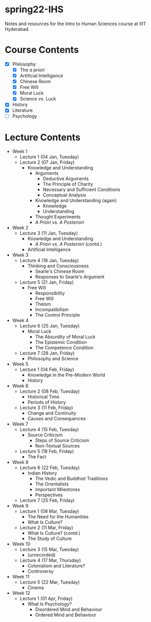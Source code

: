 # spring22-IHS
Notes and resources for the Intro to Human Sciences course at IIIT Hyderabad.

# Course Contents
- [x] Philosophy
    - [x] The *a priori*
    - [x] Artificial Intelligence
    - [x] Chinese Room
    - [x] Free Will
    - [x] Moral Luck
    - [x] Science vs. Luck
- [x] History
- [x] Literature
- [ ] Psychology

# Lecture Contents
* Week 1
    * Lecture 1 (04 Jan, Tuesday)
    * Lecture 2 (07 Jan, Friday)
        - Knowledge and Understanding
            - Arguments
                - Deductive Arguments
                - The Principle of Charity
                - Necessary and Sufficient Conditions
                - Conceptual Analysis
            - Knowledge and Understanding (again)
                - Knowledge
                - Understanding
            - Thought Experiments
            - *A Priori* vs. *A Posteriori*
* Week 2
    * Lecture 3 (11 Jan, Tuesday)
        - Knowledge and Understanding
            - *A Priori* vs. *A Posteriori* (contd.)
        - Artificial Intelligence
* Week 3
    * Lecture 4 (18 Jan, Tuesday)
        - Thinking and Consciousness
            - Searle's Chinese Room
            - Responses to Searle's Argument
    * Lecture 5 (21 Jan, Friday)
        - Free Will
            - Responsibility
            - Free Will
            - Theism
            - Incompatibilism
            - The Control Principle
* Week 4
    * Lecture 6 (25 Jan, Tuesday)
        - Moral Luck
            - The Absurdity of Moral Luck
            - The Epistemic Condition
            - The Competence Condition
    * Lecture 7 (28 Jan, Friday)
        - Philosophy and Science
* Week 5
    * Lecture 1 (04 Feb, Friday)
        - Knowledge in the Pre-Modern World
        - History
* Week 6
    * Lecture 2 (08 Feb, Tuesday)
        - Historical Time
        - Periods of History
    * Lecture 3 (11 Feb, Friday)
        - Change and Continuity
        - Causes and Consequences
* Week 7
    * Lecture 4 (15 Feb, Tuesday)
        - Source Criticism
            - Steps of Source Criticism
            - Non-Textual Sources
    * Lecture 5 (18 Feb, Friday)
        - The Fact
* Week 8
    * Lecture 6 (22 Feb, Tuesday)
        - Indian History
            - The Vedic and Buddhist Traditions
            - The Orientalists
            - Important Milestones
            - Perspectives
    * Lecture 7 (25 Feb, Friday)
* Week 9
    * Lecture 1 (08 Mar, Tuesday)
        - The Need for the Humanities
        - What Is Culture?
    * Lecture 2 (11 Mar, Friday)
        - What Is Culture? (contd.)
        - The Study of Culture
* Week 10
    * Lecture 3 (15 Mar, Tuesday)
        - (unrecorded)
    * Lecture 4 (17 Mar, Thursday)
        - Colonialism and Literature?
        - Controversy
* Week 11
    * Lecture 5 (22 Mar, Tuesday)
        - Cinema
* Week 12
    * Lecture 1 (01 Apr, Friday)
        - What Is Psychology?
            - Disordered Mind and Behaviour
            - Ordered Mind and Behaviour
